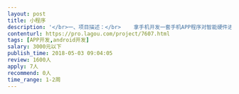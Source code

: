 ```yaml
---                
layout: post       
title: 小程序           
description: '</br>一、项目描述：</br>    拿手机开发一套手机APP程序对智能硬件进行控制</br>二、主要功能点：</br>   按制对象总数量不超过40套，分三个界面要实现下面三种控制模式。</br>   1、能一键实现所有硬件开\关，还有一切换开关，给上位机PC信号，允许PC端进行控制。PC端操作时，手机端APP不允许操作。</br>   2、分三段控制，实现每段硬件单独可以一键开\关。</br>   3、实现对每台智能硬件的独立开\关。</br>   PC端开发一款能嵌入组态王中应用同以上功能的小程序。</br>三、可参考产品硬件：</br>   米家智能插座：https://www.mi.com/mj-socket/?cfrom=search</br>四、人员要求：</br>   1、有APP产品的开发经验；</br>   2、良好的沟通能力和契约精神</br>'     
contenturl: https://pro.lagou.com/project/7607.html      
tags: [APP开发,android开发]            
salary: 3000元以下          
publish_time: 2018-05-03 09:04:05         
review: 1600人                   
apply: 7人                   
recommend: 0人                   
time_range: 1-2周              
---                 
```

